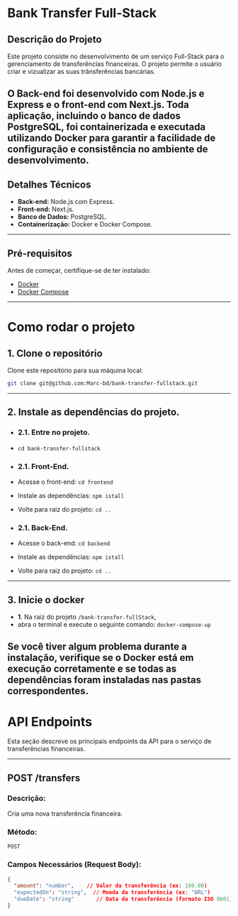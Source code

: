 # Bank Transfer Full-Stack

## Descrição do Projeto

Este projeto consiste no desenvolvimento de um serviço Full-Stack para o gerenciamento de
transferências financeiras. O projeto permite o usuário criar e
vizualizar as suas trânsferências bancárias.

O Back-end foi desenvolvido com Node.js e Express e o front-end com Next.js. Toda aplicação,
incluindo o banco de dados PostgreSQL, foi containerizada e executada utilizando Docker para
garantir a facilidade de configuração e consistência no ambiente de desenvolvimento.
---

## Detalhes Técnicos

- **Back-end:** Node.js com Express.
- **Front-end:** Next.js.
- **Banco de Dados:** PostgreSQL.
- **Containerização:** Docker e Docker Compose.

---

## **Pré-requisitos**

Antes de começar, certifique-se de ter instalado:

- [Docker](https://www.docker.com/get-started)
- [Docker Compose](https://docs.docker.com/compose/install/)

---

# Como rodar o projeto

## **1. Clone o repositório**

Clone este repositório para sua máquina local:

```bash
git clone git@github.com:Marc-bd/bank-transfer-fullstack.git

```
---
## **2. Instale as dependências do projeto.**

- ### **2.1. Entre no projeto.**
- ```cd bank-transfer-fullstack ```

- ### **2.1. Front-End.**
- Acesse o front-end:
  ``` cd frontend ```
- Instale as dependências:
  ```npm istall ```
- Volte para raiz do projeto: ```cd ..```

- ### **2.1. Back-End.**
- Acesse o back-end:
  ``` cd backend ```
- Instale as dependências:
  ```npm istall ```
- Volte para raiz do projeto: ```cd ..```
---
## **3. Inicie o docker**

- **1**. Na raiz do projeto ```/bank-transfer-fullStack```,
- abra o terminal e execute o seguinte
  comando: ``` docker-compose-up ```

Se você tiver algum problema durante a instalação, verifique se o Docker está em execução
corretamente e se todas as dependências foram instaladas nas pastas correspondentes.
---
# API Endpoints

Esta seção descreve os principais endpoints da API para o serviço de transferências financeiras.

---

## **POST /transfers**

### **Descrição:**
Cria uma nova transferência financeira.

### **Método:**
`POST`

### **Campos Necessários (Request Body):**

```json
{
  "amount": "number",    // Valor da transferência (ex: 100.00)
  "expectedOn": "string",  // Moeda da transferência (ex: "BRL")
  "dueDate": "string"       // Data da transferência (formato ISO 8601)
}
